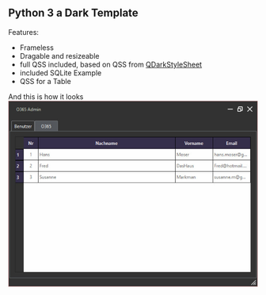 ## Python 3 a Dark Template

Features:

- Frameless
- Dragable and resizeable
- full QSS included, based on QSS from [QDarkStyleSheet](https://github.com/ColinDuquesnoy/QDarkStyleSheet)
- included SQLite Example
- QSS for a Table

And this is how it looks  
![Galaxy](https://github.com/SManAT/PythonTemplate/blob/main/img/preview.jpg)
